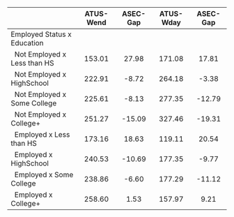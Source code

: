 
|                      |    ATUS-Wend |     ASEC-Gap |    ATUS-Wday |     ASEC-Gap |
| -------------------- | :----------: | :----------: | :----------: | :----------: |
| Employed Status x Education |              |              |              |              |
| &nbsp;&nbsp;Not Employed x Less than HS |       153.01 |        27.98 |       171.08 |        17.81 |
| &nbsp;&nbsp;Not Employed x HighSchool |       222.91 |        -8.72 |       264.18 |        -3.38 |
| &nbsp;&nbsp;Not Employed x Some College |       225.61 |        -8.13 |       277.35 |       -12.79 |
| &nbsp;&nbsp;Not Employed x College+ |       251.27 |       -15.09 |       327.46 |       -19.31 |
| &nbsp;&nbsp;Employed x Less than HS |       173.16 |        18.63 |       119.11 |        20.54 |
| &nbsp;&nbsp;Employed x HighSchool |       240.53 |       -10.69 |       177.35 |        -9.77 |
| &nbsp;&nbsp;Employed x Some College |       238.86 |        -6.60 |       177.29 |       -11.12 |
| &nbsp;&nbsp;Employed x College+ |       258.60 |         1.53 |       157.97 |         9.21 |

